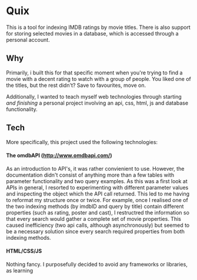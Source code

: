 # Quix
This is a tool for indexing IMDB ratings by movie titles. There is also support for storing selected movies in a database, which is accessed through a personal account.

## Why
Primarily, i built this for that specific moment when you're trying to find a movie with a decent rating to watch with a group of people. You liked one of the titles, but the rest  didn't? Save to favourites, move on.

Additionally, I wanted to teach myself web technologies through starting _and finishing_ a personal project involving an api, css, html, js and database functionality.

## Tech
More specifically, this project used the following technologies:

#### The omdbAPI (http://www.omdbapi.com/)
As an introduction to API's, it was rather convienient to use. However, the documentation didn't consist of anything more than a few tables with parameter functionality and two query examples. As this was a first look at APIs in general, I resorted to experimenting with different parameter values and inspecting the object which the API call returned. This led to me having to reformat my structure once or twice. For example, once I realised one of the two indexing methods (by imdbID and query by title) contain different properties (such as rating, poster and cast), I restructred the information so that every search would gather a complete set of movie properties. This caused inefficiency (two api calls, although asynchronously) but seemed to be a necessary solution since every search required properties from both indexing methods.

#### HTML/CSS/JS
Nothing fancy. I purposefully decided to avoid any frameworks or libraries, as learning 
